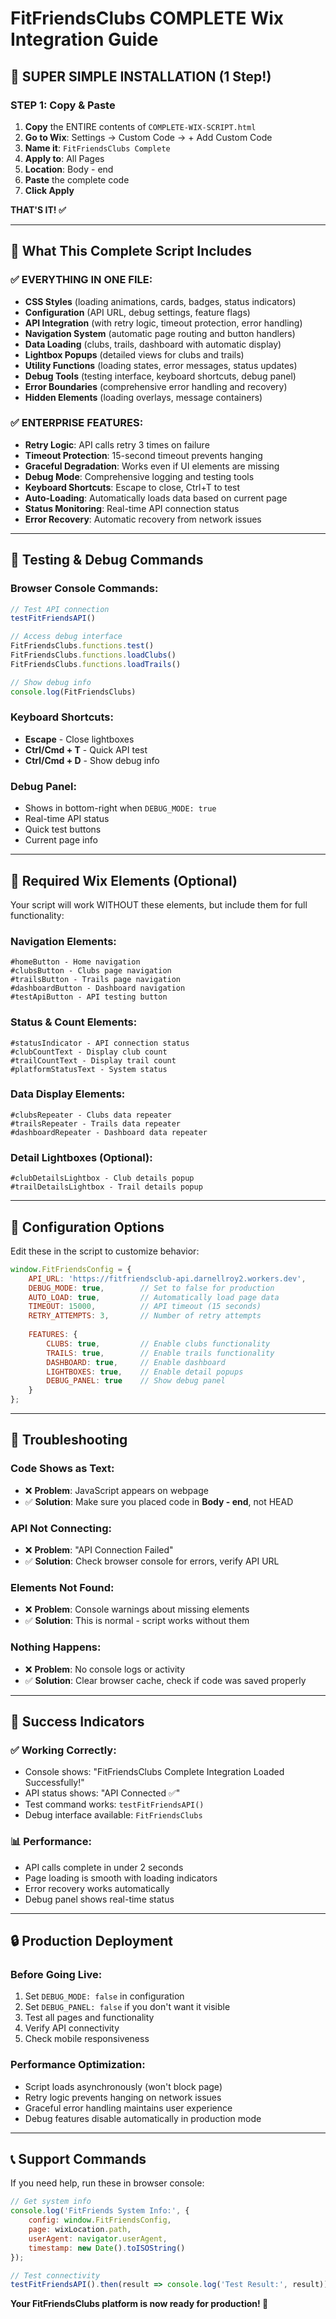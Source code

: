 # FitFriendsClubs COMPLETE Wix Integration Guide

## 🚀 SUPER SIMPLE INSTALLATION (1 Step!)

### **STEP 1: Copy & Paste**
1. **Copy** the ENTIRE contents of `COMPLETE-WIX-SCRIPT.html`
2. **Go to Wix**: Settings → Custom Code → + Add Custom Code
3. **Name it**: `FitFriendsClubs Complete`
4. **Apply to**: All Pages
5. **Location**: Body - end
6. **Paste** the complete code
7. **Click Apply**

**THAT'S IT! ✅**

---

## 🎯 What This Complete Script Includes

### **✅ EVERYTHING IN ONE FILE:**
- **CSS Styles** (loading animations, cards, badges, status indicators)
- **Configuration** (API URL, debug settings, feature flags)
- **API Integration** (with retry logic, timeout protection, error handling)
- **Navigation System** (automatic page routing and button handlers)
- **Data Loading** (clubs, trails, dashboard with automatic display)
- **Lightbox Popups** (detailed views for clubs and trails)
- **Utility Functions** (loading states, error messages, status updates)
- **Debug Tools** (testing interface, keyboard shortcuts, debug panel)
- **Error Boundaries** (comprehensive error handling and recovery)
- **Hidden Elements** (loading overlays, message containers)

### **✅ ENTERPRISE FEATURES:**
- **Retry Logic**: API calls retry 3 times on failure
- **Timeout Protection**: 15-second timeout prevents hanging
- **Graceful Degradation**: Works even if UI elements are missing
- **Debug Mode**: Comprehensive logging and testing tools
- **Keyboard Shortcuts**: Escape to close, Ctrl+T to test
- **Auto-Loading**: Automatically loads data based on current page
- **Status Monitoring**: Real-time API connection status
- **Error Recovery**: Automatic recovery from network issues

---

## 🧪 Testing & Debug Commands

### **Browser Console Commands:**
```javascript
// Test API connection
testFitFriendsAPI()

// Access debug interface
FitFriendsClubs.functions.test()
FitFriendsClubs.functions.loadClubs()
FitFriendsClubs.functions.loadTrails()

// Show debug info
console.log(FitFriendsClubs)
```

### **Keyboard Shortcuts:**
- **Escape** - Close lightboxes
- **Ctrl/Cmd + T** - Quick API test
- **Ctrl/Cmd + D** - Show debug info

### **Debug Panel:**
- Shows in bottom-right when `DEBUG_MODE: true`
- Real-time API status
- Quick test buttons
- Current page info

---

## 🎨 Required Wix Elements (Optional)

Your script will work WITHOUT these elements, but include them for full functionality:

### **Navigation Elements:**
```
#homeButton - Home navigation
#clubsButton - Clubs page navigation  
#trailsButton - Trails page navigation
#dashboardButton - Dashboard navigation
#testApiButton - API testing button
```

### **Status & Count Elements:**
```
#statusIndicator - API connection status
#clubCountText - Display club count
#trailCountText - Display trail count
#platformStatusText - System status
```

### **Data Display Elements:**
```
#clubsRepeater - Clubs data repeater
#trailsRepeater - Trails data repeater  
#dashboardRepeater - Dashboard data repeater
```

### **Detail Lightboxes (Optional):**
```
#clubDetailsLightbox - Club details popup
#trailDetailsLightbox - Trail details popup
```

---

## 🔧 Configuration Options

Edit these in the script to customize behavior:

```javascript
window.FitFriendsConfig = {
    API_URL: 'https://fitfriendsclub-api.darnellroy2.workers.dev',
    DEBUG_MODE: true,        // Set to false for production
    AUTO_LOAD: true,         // Automatically load page data
    TIMEOUT: 15000,          // API timeout (15 seconds)
    RETRY_ATTEMPTS: 3,       // Number of retry attempts
    
    FEATURES: {
        CLUBS: true,         // Enable clubs functionality
        TRAILS: true,        // Enable trails functionality  
        DASHBOARD: true,     // Enable dashboard
        LIGHTBOXES: true,    // Enable detail popups
        DEBUG_PANEL: true    // Show debug panel
    }
};
```

---

## 🚨 Troubleshooting

### **Code Shows as Text:**
- ❌ **Problem**: JavaScript appears on webpage
- ✅ **Solution**: Make sure you placed code in **Body - end**, not HEAD

### **API Not Connecting:**
- ❌ **Problem**: "API Connection Failed"
- ✅ **Solution**: Check browser console for errors, verify API URL

### **Elements Not Found:**
- ❌ **Problem**: Console warnings about missing elements
- ✅ **Solution**: This is normal - script works without them

### **Nothing Happens:**
- ❌ **Problem**: No console logs or activity
- ✅ **Solution**: Clear browser cache, check if code was saved properly

---

## 🎉 Success Indicators

### **✅ Working Correctly:**
- Console shows: "FitFriendsClubs Complete Integration Loaded Successfully!"
- API status shows: "API Connected ✅"  
- Test command works: `testFitFriendsAPI()`
- Debug interface available: `FitFriendsClubs`

### **📊 Performance:**
- API calls complete in under 2 seconds
- Page loading is smooth with loading indicators
- Error recovery works automatically
- Debug panel shows real-time status

---

## 🔒 Production Deployment

### **Before Going Live:**
1. Set `DEBUG_MODE: false` in configuration
2. Set `DEBUG_PANEL: false` if you don't want it visible
3. Test all pages and functionality
4. Verify API connectivity
5. Check mobile responsiveness

### **Performance Optimization:**
- Script loads asynchronously (won't block page)
- Retry logic prevents hanging on network issues  
- Graceful error handling maintains user experience
- Debug features disable automatically in production mode

---

## 📞 Support Commands

If you need help, run these in browser console:

```javascript
// Get system info
console.log('FitFriends System Info:', {
    config: window.FitFriendsConfig,
    page: wixLocation.path,
    userAgent: navigator.userAgent,
    timestamp: new Date().toISOString()
});

// Test connectivity
testFitFriendsAPI().then(result => console.log('Test Result:', result));
```

**Your FitFriendsClubs platform is now ready for production! 🚀**
